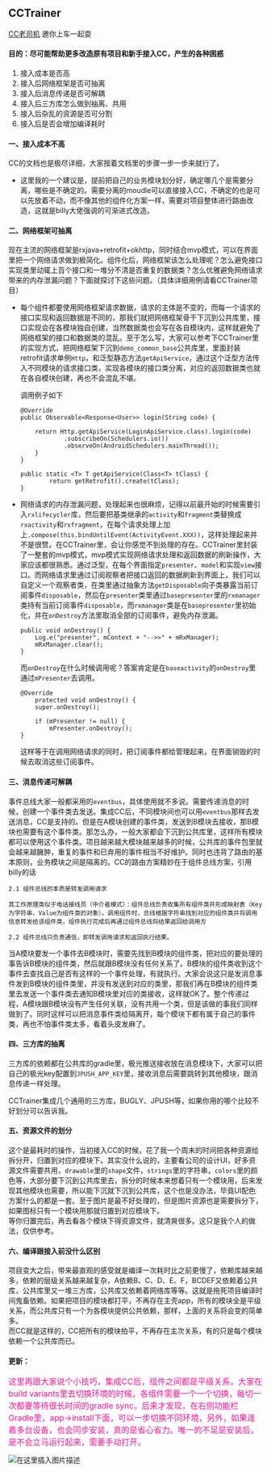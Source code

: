 ## CCTrainer
[CC老司机](https://github.com/magicbaby810/CCTrainer)  邀你上车一起耍
#### 目的：尽可能帮助更多改造原有项目和新手接入CC，产生的各种困惑

1. 接入成本是否高
2. 接入后网络框架是否可抽离
3. 接入后消息传递是否可解耦
4. 接入后三方库怎么做到抽离、共用
5. 接入后杂乱的资源是否可分割
6. 接入后是否会增加编译耗时   

  
  
  
#### 一、接入成本不高

CC的文档也是极尽详细，大家按着文档里的步骤一步一步来就行了。

- 这里我的一个建议是，提前把自己的业务模块划分好，确定哪几个是需要分离，哪些是不确定的。需要分离的moudle可以直接接入CC，不确定的也是可以先放着不动，而不像其他的组件化方案一样，需要对项目整体进行路由改造，这就是billy大佬强调的可渐进式改造。

#### 二、网络框架可抽离

现在主流的网络框架是rxjava+retrofit+okhttp，同时结合mvp模式，可以在界面里把一个网络请求做到极简化。组件化后，网络框架该怎么处理呢？怎么避免接口实现类里动辄上百个接口和一堆分不清是否重复的数据类？怎么优雅避免网络请求带来的内存泄漏问题？下面就探讨下这些问题。（具体详细用例请看CCTrainer项目）

- 每个组件都要使用网络框架请求数据，请求的主体是不变的，而每一个请求的接口实现和返回数据是不同的，那我们就把网络框架骨干下沉到公共库里，接口实现会在各模块独自创建，当然数据类也会写在各自模块内，这样就避免了网络框架的接口和数据类的混乱。至于怎么写，大家可以参考下CCTrainer里的实现方式，把网络框架下沉到`demo_common_base`公共库里，里面封装retrofit请求单例`Http`，和泛型静态方法`getApiService`，通过这个泛型方法传入不同模块的请求接口类，实现各模块的接口类分离，对应的返回数据类也就在各自模块创建，再也不会混乱不堪。  

	调用例子如下

	```
	@Override
    public Observable<Response<User>> login(String code) {

        return Http.getApiService(LoginApiService.class).login(code)
                .subscribeOn(Schedulers.io())
                .observeOn(AndroidSchedulers.mainThread());
	    }
	}
	```
	
	```
	public static <T> T getApiService(Class<T> tClass) {
	        return getRetrofit().create(tClass);
	}
	```
	  
	  


- 网络请求的内存泄漏问题，处理起来也很麻烦，记得以前最开始的时候需要引入`rxlifecycler`库，然后要把基类继承的`activity`和`fragment`类替换成`rxactivity`和`rxfragment`，在每个请求处理上加上`.compose(this.bindUntilEvent(ActivityEvent.XXX))`，这样处理起来并不是很赞。在CCTrainer里，会让你感觉不到处理的存在。CCTrainer里封装了一整套的mvp模式，mvp模式实现网络请求处理和返回数据的刷新操作，大家应该都很熟悉。通过泛型，在每个界面指定`presenter`、`model`和实现`view`接口。而网络请求里通过订阅观察者把接口返回的数据刷新到界面上，我们可以自定义一个观察者类，在类里通过抽象方法`getDisposable`向子类暴露当前订阅事件`disposable`，然后在`presenter`类里通过`basepresenter`里的`rxmanager`类持有当前订阅事件`disposable`，而`rxmanager`类是在`basepresenter`里初始化，并在`onDestroy`方法里取消全部的订阅事件，避免内存泄漏。
 
	```
	public void onDestroy() {
	    Log.e("presenter", mContext + "-->>" + mRxManager);
	    mRxManager.clear();
	}
	```
	而`onDestroy`在什么时候调用呢？答案肯定是在`baseactivity`的`onDestroy`里通过`mPresenter`去调用。

	```
	@Override
    	protected void onDestroy() {
		super.onDestroy();

		if (mPresenter != null) {
		    mPresenter.onDestroy();
	}
	
    ```
	
	这样等于在调用网络请求的同时，把订阅事件都给管理起来，在界面销毁的时候去取消这些订阅事件。

#### 三、消息传递可解耦
事件总线大家一般都采用的`eventbus`，具体使用就不多说。需要传递消息的时候，创建一个事件类去发送。集成CC后，不同模块间也可以用`eventbus`那样去发送消息，CC是支持的。但是在A模块创建的事件类，发送到B模块去接收，那B模块也需要有这个事件类。那怎么办，一般大家都会下沉到公共库里，这样所有模块都可以使用这个事件类。项目越来越大模块越来越多的时候，公共库的事件包里就会越来越臃肿，重复的事件和已弃用的事件相当不好维护。同时也违背了路由的基本原则，业务模块之间是隔离的。CC的路由方案精妙在于组件总线方案，引用billy的话

```
2.1 组件总线的本质是转发调用请求

其工作原理类似于电话接线员（中介者模式）：组件总线负责收集所有组件类并形成映射表（Key为字符串，Value为组件类的对象）。调用组件时，总线根据字符串找到对应的组件类并将调用信息转发给该组件类，组件执行完成后再通过组件总线将结果返回给调用方

2.2 组件总线只负责通信，即转发调用请求和返回执行结果。

```
当A模块要发一个事件去B模块时，需要先找到B模块的组件类，把对应的要处理的事告诉B模块的组件类，然后就跟B模块没有任何关系了。B模块的组件类收到这个事件去查找自己是否有这样的一个事件处理，有就执行。大家会说这只是发消息事件发到B模块的组件类里，并没有发送到对应的类里，那我们再在B模块的组件类里去发送一个事件类去通知B模块里对应的类接收，这样就OK了。整个传递过程，A模块跟B模块没有产生任何关联，没有共用一个类，但是该做的事我们同样做到了。同时这样可以把消息事件类给隔离开，每个模块下都有属于自己的事件类，再也不怕事件类太多，看着头皮发麻了。

#### 四、三方库的抽离

三方库的依赖都在公共库的gradle里，极光推送接收放在消息模块下，大家可以把自己的极光key配置到`JPUSH_APP_KEY`里，接收消息后需要跳转到其他模块，跟消息传递一样处理。

CCTrainer集成几个通用的三方库，BUGLY、JPUSH等，如果你用的哪个比较不好划分可以告诉我。

#### 五、资源文件的划分

这个是最耗时的操作，当初接入CC的时候，花了我一个周末的时间把各种资源给拆分开，归置到对应的模块下。其实没什么说的，主要看公司的设计UI，好多资源文件需要共用，`drawable`里的`shape`文件，`strings`里的字符串，`colors`里的颜色等，大部分要下沉到公共库里去，拆分的时候本来想着只有一个模块用，后来发现其他模块也需要，所以能下沉就下沉到公共库，这个也是没办法，毕竟UI配色方案什么的都是一套。至于图片是最不好处理的，但是图片资源也是需要拆分下，如果图标只有一个模块用那就归置到对应模块下。  
等你归置完后，再去看各个模块下得资源文件，就清爽很多。这只是我个人的做法，仅供参考。

#### 六、编译跟接入前没什么区别

项目变大之后，带来最直观的感受就是编译一次耗时比之前更慢了，依赖库越来越多，依赖的层级关系越来越复杂，A依赖B、C、D、E、F，BCDEF又依赖着公共库，公共库里又一堆三方库，公共库又依赖着网络库等等。这就是拖死项目编译时间鬼畜依赖。如果把项目的模块都打平，不再存在主壳app，所有的模块全是平级关系，而公共库只有一个为各模块提供公共依赖，那样，上面的关系将会变的简单多。  
而CC就是这样的，CC把所有的模块拍平，不再存在主次关系，有的只是每个模块依赖一个公共库而已。

#### 更新：
<font color=#FF1493 size=3 >这里再跟大家说个小技巧，集成CC后，组件之间都是平级关系，大家在build variants里去切换环境的时候，各组件需要一个一个切换，每切一次都要等待很长时间的gradle sync，后来才发现，在右侧功能栏Gradle里，app->install下面，可以一步切换不同环境，另外，如果连着多台设备，也会同步安装，真的是省心省力。唯一的不足是安装后，是不会立马运行起来，需要手动打开。</font>  

![在这里插入图片描述](https://img-blog.csdnimg.cn/20191017103323777.png?x-oss-process=image/watermark,type_ZmFuZ3poZW5naGVpdGk,shadow_10,text_aHR0cHM6Ly9ibG9nLmNzZG4ubmV0L21hZ2ljYmFieTgxMA==,size_16,color_FFFFFF,t_70)




